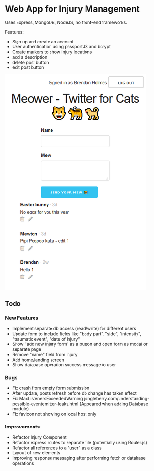 # Web App for Injury Management

Uses Express, MongoDB, NodeJS, no front-end frameworks.

Features:
- Sign up and create an account
- User authentication using passportJS and bcrypt
- Create markers to show injury locations
- add a description
- delete post button
- edit post button

![screenshot](https://raw.githubusercontent.com/brendan-holmes/injury-management/master/screenshot.PNG)

## Todo

### New Features
- Implement separate db access (read/write) for different users
- Update form to include fields like "body part", "side", "intensity", "traumatic event", "date of injury"
- Show "add new injury form" as a button and open form as modal or separate page
- Remove "name" field from injury
- Add home/landing screen
- Show database operation success message to user

### Bugs
- Fix crash from empty form submission
- After update, posts refresh before db change has taken effect
- Fix MaxListenersExceededWarning jongleberry.com/understanding-possible-eventemitter-leaks.html (Appeared when adding Database module)
- Fix favicon not showing on local host only

### Improvements
- Refactor Injury Component
- Refactor express routes to separate file (potentially using Router.js)
- Refactor all references to a "user" as a class
- Layout of new elements
- Improving response messaging after performing fetch or database operations
